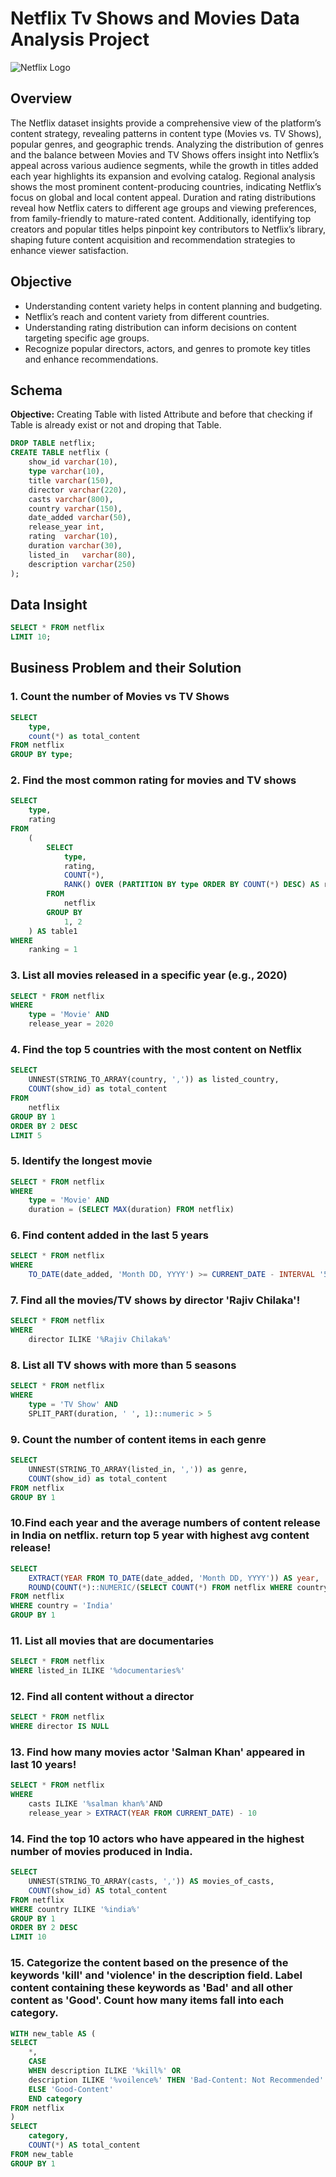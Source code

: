 # Netflix Tv Shows and Movies Data Analysis Project

![Netflix Logo](https://raw.githubusercontent.com/Omkar210/Netflix_sql_project/refs/heads/main/2560px-Netflix_logo.svg.webp)

## Overview 

The Netflix dataset insights provide a comprehensive view of the platform’s content strategy, revealing patterns in content type (Movies vs. TV Shows), popular genres, and geographic trends. Analyzing the distribution of genres and the balance between Movies and TV Shows offers insight into Netflix’s appeal across various audience segments, while the growth in titles added each year highlights its expansion and evolving catalog. Regional analysis shows the most prominent content-producing countries, indicating Netflix’s focus on global and local content appeal. Duration and rating distributions reveal how Netflix caters to different age groups and viewing preferences, from family-friendly to mature-rated content. Additionally, identifying top creators and popular titles helps pinpoint key contributors to Netflix’s library, shaping future content acquisition and recommendation strategies to enhance viewer satisfaction.

## Objective

- Understanding content variety helps in content planning and budgeting.
- Netflix’s reach and content variety from different countries.
- Understanding rating distribution can inform decisions on content targeting specific age groups.
- Recognize popular directors, actors, and genres to promote key titles and enhance recommendations.

## Schema
**Objective:** Creating Table with listed Attribute and before that checking if Table is already exist or not and droping that Table.

```sql
DROP TABLE netflix;
CREATE TABLE netflix (
	show_id	varchar(10),
	type varchar(10),
	title varchar(150),
	director varchar(220),
	casts varchar(800),
	country	varchar(150),
	date_added varchar(50),
	release_year int,
	rating	varchar(10),
	duration varchar(30),
	listed_in	varchar(80),
	description varchar(250)
);
```

## Data Insight 
```sql
SELECT * FROM netflix
LIMIT 10;
```
## Business Problem and their Solution 
### 1. Count the number of Movies vs TV Shows
```sql
SELECT 
	type,
	count(*) as total_content
FROM netflix 
GROUP BY type;
```


### 2. Find the most common rating for movies and TV shows
```sql
SELECT
	type,
	rating
FROM
	(
		SELECT
			type,
			rating,
			COUNT(*),
			RANK() OVER (PARTITION BY type ORDER BY COUNT(*) DESC) AS ranking
		FROM
			netflix
		GROUP BY
			1, 2
	) AS table1
WHERE
	ranking = 1
```


### 3. List all movies released in a specific year (e.g., 2020)
```sql
SELECT * FROM netflix 
WHERE 
	type = 'Movie' AND 
	release_year = 2020
```


### 4. Find the top 5 countries with the most content on Netflix
```sql
SELECT 
	UNNEST(STRING_TO_ARRAY(country, ',')) as listed_country,
	COUNT(show_id) as total_content
FROM 
	netflix
GROUP BY 1
ORDER BY 2 DESC
LIMIT 5
```


### 5. Identify the longest movie
```sql
SELECT * FROM netflix 
WHERE 
	type = 'Movie' AND
	duration = (SELECT MAX(duration) FROM netflix)
```


### 6. Find content added in the last 5 years
```sql
SELECT * FROM netflix
WHERE 
	TO_DATE(date_added, 'Month DD, YYYY') >= CURRENT_DATE - INTERVAL '5 years'
```


### 7. Find all the movies/TV shows by director 'Rajiv Chilaka'!
```sql
SELECT * FROM netflix 
WHERE 
	director ILIKE '%Rajiv Chilaka%'
```


### 8. List all TV shows with more than 5 seasons
```sql
SELECT * FROM netflix
WHERE 
	type = 'TV Show' AND
	SPLIT_PART(duration, ' ', 1)::numeric > 5
```


### 9. Count the number of content items in each genre
```sql
SELECT 
	UNNEST(STRING_TO_ARRAY(listed_in, ',')) as genre,
	COUNT(show_id) as total_content
FROM netflix
GROUP BY 1
```


### 10.Find each year and the average numbers of content release in India on netflix. return top 5 year with highest avg content release!
```sql
SELECT 
	EXTRACT(YEAR FROM TO_DATE(date_added, 'Month DD, YYYY')) AS year,
	ROUND(COUNT(*)::NUMERIC/(SELECT COUNT(*) FROM netflix WHERE country = 'India')::NUMERIC * 100, 2) AS avg_content_per_year
FROM netflix
WHERE country = 'India'
GROUP BY 1
```


### 11. List all movies that are documentaries
```sql
SELECT * FROM netflix
WHERE listed_in ILIKE '%documentaries%'
```


### 12. Find all content without a director
```sql
SELECT * FROM netflix
WHERE director IS NULL
```


### 13. Find how many movies actor 'Salman Khan' appeared in last 10 years!
```sql
SELECT * FROM netflix 
WHERE 
	casts ILIKE '%salman khan%'AND
	release_year > EXTRACT(YEAR FROM CURRENT_DATE) - 10
```


### 14. Find the top 10 actors who have appeared in the highest number of movies produced in India.
```sql
SELECT 
	UNNEST(STRING_TO_ARRAY(casts, ',')) AS movies_of_casts,
	COUNT(show_id) AS total_content
FROM netflix
WHERE country ILIKE '%india%'
GROUP BY 1
ORDER BY 2 DESC
LIMIT 10
```


### 15. Categorize the content based on the presence of the keywords 'kill' and 'violence' in the description field. Label content containing these keywords as 'Bad' and all other content as 'Good'. Count how many items fall into each category.
```sql
WITH new_table AS (
SELECT 
	*,
	CASE 
	WHEN description ILIKE '%kill%' OR
	description ILIKE '%voilence%' THEN 'Bad-Content: Not Recommended'
	ELSE 'Good-Content'
	END category
FROM netflix
)
SELECT 
	category,
	COUNT(*) AS total_content
FROM new_table
GROUP BY 1
```
